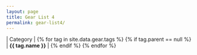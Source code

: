 ```yaml
---
layout: page
title: Gear List 4
permalink: gear-list4/
---
```


| Category |
{% for tag in site.data.gear.tags %}
{% if tag.parent == null %} | **{{ tag.name }}** | {% endif %} {% endfor %}